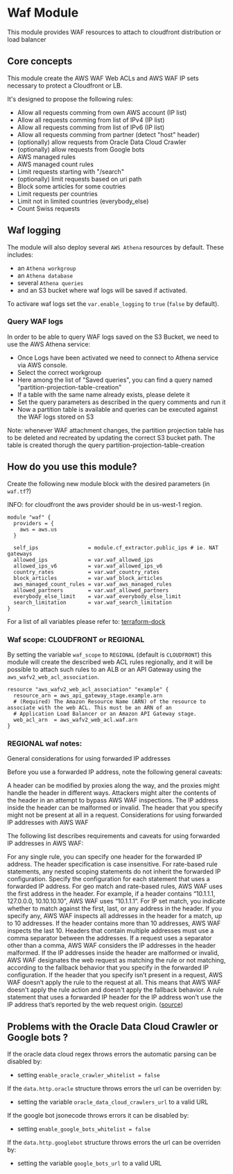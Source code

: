 # Waf Module

This module provides WAF resources to attach to cloudfront distribution or load balancer

## Core concepts

This module create the AWS WAF Web ACLs and AWS WAF IP sets necessary to protect a Cloudfront or LB.

It's designed to propose the following rules:

- Allow all requests comming from own AWS account (IP list)
- Allow all requests comming from list of IPv4 (IP list)
- Allow all requests comming from list of IPv6 (IP list)
- Allow all requests comming from partner (detect "host" header)
- (optionally) allow requests from Oracle Data Cloud Crawler
- (optionally) allow requests from Google bots
- AWS managed rules
- AWS managed count rules
- Limit requests starting with "/search"
- (optionally) limit requests based on uri path
- Block some articles for some coutries
- Limit requests per countries
- Limit not in limited countries (everybody_else)
- Count Swiss requests

## Waf logging

The module will also deploy several `AWS Athena` resources by default. These includes:

* an `Athena workgroup`
* an `Athena database`
* several `Athena queries`
* and an S3 bucket where waf logs will be saved if activated.

To activare waf logs set the `var.enable_logging` to `true` (`false` by default).

### Query WAF logs
In order to be able to query WAF logs saved on the S3 Bucket, we need to use the AWS Athena service:

* Once Logs have been activated we need to connect to Athena service via AWS console.
* Select the correct workgroup
* Here among the list of "Saved queries", you can find a query named "partition-projection-table-creation"
* If a table with the same name already exists, please delete it
* Set the query parameters as described in the query comments and run it
* Now a partition table is available and queries can be executed against the WAF logs stored on S3

Note: whenever WAF attachment changes, the partition projection table has to be deleted and recreated by updating the correct S3 bucket path. The table is created thorugh the query partition-projection-table-creation

## How do you use this module?

Create the following new module block with the desired parameters (in `waf.tf`?)

INFO: for cloudfront the aws provider should be in us-west-1 region.

```HCL
module "waf" {
  providers = {
    aws = aws.us
  }

  self_ips                = module.cf_extractor.public_ips # ie. NAT gateways
  allowed_ips             = var.waf_allowed_ips
  allowed_ips_v6          = var.waf_allowed_ips_v6
  country_rates           = var.waf_country_rates
  block_articles          = var.waf_block_articles
  aws_managed_count_rules = var.waf_aws_managed_rules
  allowed_partners        = var.waf_allowed_partners
  everybody_else_limit    = var.waf_everybody_else_limit
  search_limitation       = var.waf_search_limitation
}
```

For a list of all variables please refer to: [terraform-dock](https://github.com/DND-IT/infra-terraform-module/blob/master/waf/terraform-docs.md)

### Waf scope: CLOUDFRONT or REGIONAL

By setting the variable `waf_scope` to `REGIONAL` (default is `CLOUDFRONT`) this module will create the described web ACL rules regionally, and it will be possible to attach such rules to an ALB or an API Gateway using the `aws_wafv2_web_acl_association`.

```hcl
resource "aws_wafv2_web_acl_association" "example" {
  resource_arn = aws_api_gateway_stage.example.arn
  # (Required) The Amazon Resource Name (ARN) of the resource to associate with the web ACL. This must be an ARN of an
  # Application Load Balancer or an Amazon API Gateway stage.
  web_acl_arn  = aws_wafv2_web_acl.waf.arn
}
```

### REGIONAL waf notes:

General considerations for using forwarded IP addresses

Before you use a forwarded IP address, note the following general caveats:

A header can be modified by proxies along the way, and the proxies might handle the header in different ways.
Attackers might alter the contents of the header in an attempt to bypass AWS WAF inspections.
The IP address inside the header can be malformed or invalid.
The header that you specify might not be present at all in a request.
Considerations for using forwarded IP addresses with AWS WAF

The following list describes requirements and caveats for using forwarded IP addresses in AWS WAF:

For any single rule, you can specify one header for the forwarded IP address. The header specification is case insensitive.
For rate-based rule statements, any nested scoping statements do not inherit the forwarded IP configuration. Specify the configuration for each statement that uses a forwarded IP address.
For geo match and rate-based rules, AWS WAF uses the first address in the header. For example, if a header contains “10.1.1.1, 127.0.0.0, 10.10.10.10”, AWS WAF uses “10.1.1.1”.
For IP set match, you indicate whether to match against the first, last, or any address in the header. If you specify any, AWS WAF inspects all addresses in the header for a match, up to 10 addresses. If the header contains more than 10 addresses, AWS WAF inspects the last 10.
Headers that contain multiple addresses must use a comma separator between the addresses. If a request uses a separator other than a comma, AWS WAF considers the IP addresses in the header malformed.
If the IP addresses inside the header are malformed or invalid, AWS WAF designates the web request as matching the rule or not matching, according to the fallback behavior that you specify in the forwarded IP configuration.
If the header that you specify isn’t present in a request, AWS WAF doesn’t apply the rule to the request at all. This means that AWS WAF doesn't apply the rule action and doesn't apply the fallback behavior.
A rule statement that uses a forwarded IP header for the IP address won’t use the IP address that’s reported by the web request origin. ([source](https://docs.aws.amazon.com/waf/latest/developerguide/waf-rule-statement-forwarded-ip-address.html))

## Problems with the Oracle Data Cloud Crawler or Google bots ?

If the oracle data cloud regex throws errors the automatic parsing can be disabled by:
* setting `enable_oracle_crawler_whitelist = false`

If the `data.http.oracle` structure throws errors the url can be overriden by:
* setting the variable `oracle_data_cloud_crawlers_url` to a valid URL

If the google bot jsonecode throws errors it can be disabled by:
* setting `enable_google_bots_whitelist = false`

If the `data.http.googlebot` structure throws errors the url can be overriden by:
* setting the variable `google_bots_url` to a valid URL

